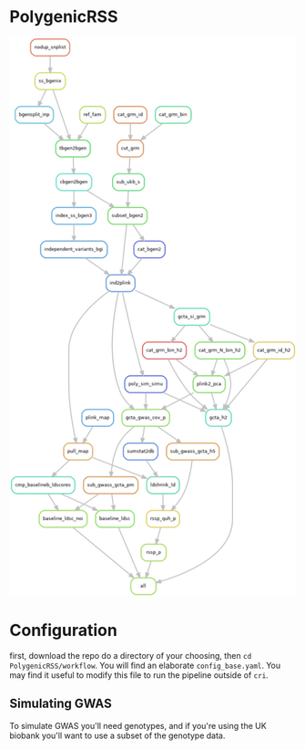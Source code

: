 # PolygenicRSS


![DAG or simulation](wf.png)

# Configuration

first, download the repo do a directory of your choosing, then `cd PolygenicRSS/workflow`.  You will find an elaborate `config_base.yaml`.
You may find it useful to modify this file to run the pipeline outside of `cri`.

## Simulating GWAS

To simulate GWAS you'll need genotypes, and if you're using the UK biobank you'll want to use a subset of the genotype data.  
